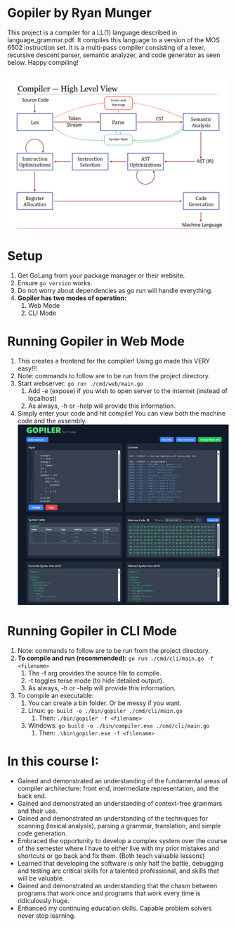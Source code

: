 # Gopiler by Ryan Munger
This project is a compiler for a LL(1) language described in language_grammar.pdf. It compiles this language to a version of the MOS 6502 instruction set. It is a multi-pass compiler consisting of a lexer, recursive descent parser, semantic analyzer, and code generator as seen below. Happy compiling! 
<br> <br>
![Overview](./Labs/images/overview.jpg)


# Setup
1. Get GoLang from your package manager or their website.
1. Ensure `go version` works.
1. Do not worry about dependencies as go run will handle everything.
1. **Gopiler has two modes of operation:**
   1. Web Mode
   2. CLI Mode

# Running Gopiler in Web Mode
1. This creates a frontend for the compiler! Using go made this VERY easy!!!
1. Note: commands to follow are to be run from the project directory.
2. Start webserver: `go run ./cmd/web/main.go`
   1. Add -e (expose) if you wish to open server to the internet (instead of localhost)
   2. As always, -h or -help will provide this information.
3. Simply enter your code and hit compile! You can view both the machine code and the assembly.
![GUI](./Labs/images/gui.png)

# Running Gopiler in CLI Mode
1. Note: commands to follow are to be run from the project directory.
2. **To compile and run (recommended):** `go run ./cmd/cli/main.go -f <filename>` 
    1. The -f arg provides the source file to compile.
    2. -t toggles terse mode (to hide detailed output).
    3. As always, -h or -help will provide this information.
3. To compile an executable:
    1. You can create a bin folder. Or be messy if you want.
    2. Linux: `go build -o ./bin/gopiler ./cmd/cli/main.go`
        1. Then: `./bin/gopiler -f <filename>`
    3. Windows: `go build -o ./bin/compiler.exe ./cmd/cli/main.go`
        1. Then: `.\bin\gopiler.exe -f <filename>`


# In this course I:
* Gained and demonstrated an understanding of the fundamental areas of compiler
architecture: front end, intermediate representation, and the back end.
* Gained and demonstrated an understanding of context-free grammars and their use.
* Gained and demonstrated an understanding of the techniques for scanning (lexical
analysis), parsing a grammar, translation, and simple code generation.
* Embraced the opportunity to develop a complex system over the course of the
semester where I have to either live with my prior mistakes and shortcuts or go
back and fix them. (Both teach valuable lessons) 
* Learned that developing the software is only half the battle, debugging and testing are
critical skills for a talented professional, and skills that will be valuable. 
* Gained and demonstrated an understanding that the chasm between programs that
work once and programs that work every time is ridiculously huge.
* Enhanced my continuing education skills. Capable problem solvers never stop
learning. 
